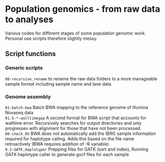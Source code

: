 # Population genomics - from raw data to analyses  
Various codes for different stages of some population genomic work.
Personal use scripts therefore slightly messy.

## Script functions
### Generic scripts
`00-recursive_rename` to rename the raw data folders to a more manageable sample format including sample name and lane data  
  
### Genome assembly
`01-batch-bwa` Batch BWA mapping to the reference genome of Illumina Novaseq data  
`01.5-*-walltimegap` A second format for BWA script that accounts for walltime error. Recursively searches for output directories and only progresses with alignment for those that have not been processed.  
`00-check_RG` BWA does not automatically add the @RG sample information required for haplotype calling. Adds this based on the file name retroactively (BWA requires addition of -R variable)  
`0.2-GATK_Haplotyper` Prepping files for GATK (sort and index), Running GATK haplotype caller to generate gvcf files for each sample  
